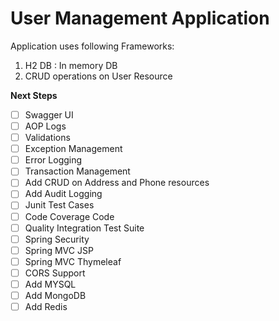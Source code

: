 # User Management Application
Application uses following Frameworks:
1. H2 DB : In memory DB
2. CRUD operations on User Resource

**Next Steps**

 - [ ] Swagger UI 
 - [ ] AOP Logs 
 - [ ] Validations 
 - [ ] Exception Management 
 - [ ] Error Logging 
 - [ ] Transaction Management 
 - [ ] Add CRUD on Address and Phone resources 
 - [ ] Add Audit Logging 
 - [ ] Junit Test Cases 
 - [ ] Code Coverage Code
 - [ ] Quality Integration Test Suite 
 - [ ] Spring Security 
 - [ ] Spring MVC JSP
 - [ ] Spring MVC Thymeleaf 
 - [ ] CORS Support 
 - [ ] Add MYSQL 
 - [ ] Add MongoDB 
 - [ ] Add Redis